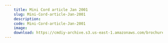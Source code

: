 ```yaml
---
    title: Mini Cord article Jan 2001
    slug: Mini-Cord-article-Jan-2001
    description:
    code: Mini-Cord-article-Jan-2001
    image:
    download: https://cmdiy-archive.s3.us-east-1.amazonaws.com/brochures/documents/Mini+Cord+article+Jan+2001.pdf
---
```

<!-- Content of the page -->

##
        